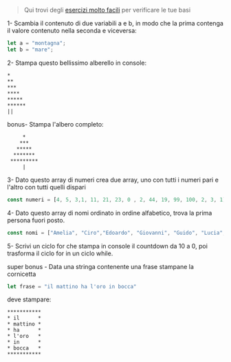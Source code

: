 > Qui trovi degli [esercizi molto facili](easy.md) per verificare le tue basi

1- Scambia il contenuto di due variabili a e b, in modo che la prima contenga il valore contenuto nella seconda e viceversa:

```js
let a = "montagna";
let b = "mare";
```

2- Stampa questo bellissimo alberello in console:
```
*
**
***
****
*****
******
||
```

bonus- Stampa l'albero completo:
```
     *
    ***
   ***** 
  *******
 *********
     |
```

3- Dato questo array di numeri crea due array, uno con tutti i numeri pari e l'altro con tutti quelli dispari

```js
const numeri = [4, 5, 3,1, 11, 21, 23, 0 , 2, 44, 19, 99, 100, 2, 3, 1]
```

4- Dato questo array di nomi ordinato in ordine alfabetico, trova la prima persona fuori posto.

```js
const nomi = ["Amelia", "Ciro","Edoardo", "Giovanni", "Guido", "Lucia", "Marco", "Bastiano", "Ottavia", "Zeno"]
```

5- Scrivi un ciclo for che stampa in console il countdown da 10 a 0, poi trasforma il ciclo for in un ciclo while.

super bonus - Data una stringa contenente una frase stampane la cornicetta

```js
let frase = "il mattino ha l'oro in bocca"
```
deve stampare:

```
***********
* il      *
* mattino *
* ha      *
* l'oro   *
* in      *
* bocca   *
***********
```